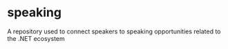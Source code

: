 # speaking
A repository used to connect speakers to speaking opportunities related to the .NET ecosystem
